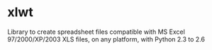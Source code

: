 xlwt
====

Library to create spreadsheet files compatible with MS Excel 97/2000/XP/2003 XLS files, on any platform, with Python 2.3 to 2.6
